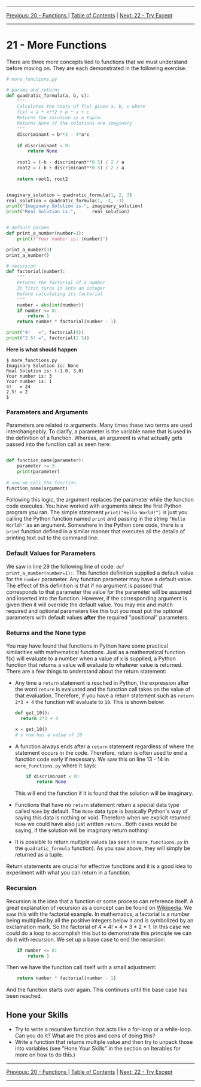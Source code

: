 <!-- Navigation -->

---

[Previous: 20 - Functions ](./20-Functions.md) | [Table of Contents](./00-Table-of-Contents.md) | [Next: 22 - Try Except](./22-Try-Except.md)

---
<!-- End Navigation -->
# 21 - More Functions

There are three more concepts tied to functions that we must understand before moving on. They are each demonstrated in the following exercise:

```python
# more_functions.py

# params and returns
def quadratic_formula(a, b, c):
    """
    Calculates the roots of f(x) given a, b, c where
    f(x) = a * x**2 + b * x + c
    Returns the solution as a tuple.
    Returns None if the solutions are imaginary 
    """
    discriminant = b**2 - 4*a*c
    
    if discriminant < 0:
        return None
    
    root1 = (-b - discriminant**0.5) / 2 / a
    root2 = (-b + discriminant**0.5) / 2 / a
    
    return root1, root2


imaginary_solution = quadratic_formula(1, 2, 3)
real_solution = quadratic_formula(1, -2, -3)
print("Imaginary Solution is:", imaginary_solution)
print("Real Solution is:",      real_solution)


# default params
def print_a_number(number=1):
    print(f"Your number is: {number}")  

print_a_number(3)
print_a_number()

# recursion
def factorial(number):
    """
    Returns the factorial of a number
    It first turns it into an integer
    before calculating its factorial
    """
    number = abs(int(number))
    if number <= 0:
        return 1
    return number * factorial(number - 1)

print("4!   =", factorial(4))
print("2.5! =", factorial(2.5))
```

**Here is what should happen**

```
$ more_functions.py
Imaginary Solution is: None
Real Solution is: (-1.0, 3.0)
Your number is: 3
Your number is: 1
4!   = 24
2.5! = 2
$
```

### Parameters and Arguments

Parameters are related to arguments. Many times these two terms are used interchangeably. To clarify, a parameter is the variable name that is used in the definition of a function. Whereas, an argument is what actually gets passed into the function call as seen here:

```python

def function_name(parameter):
    parameter += 3
    print(parameter)
    
# now we call the function
function_name(argument)
```

Following this logic, the argument replaces the parameter while the function code executes. You have worked with arguments since the first Python program you ran. The simple statement `print("Hello World!")` is just you calling the Python function named `print` and passing in the string `"Hello World!"` as an argument. Somewhere in the Python core code, there is a `print` function defined in a similar manner that executes all the details of printing text out to the command line.

### Default Values for Parameters

We saw in line 29 the following line of code: `def print_a_number(number=1):`. This function definition supplied a default value for the `number` parameter. Any function parameter may have a default value. The effect of this definition is that if no argument is passed that corresponds to that parameter the value for the parameter will be assumed and inserted into the function. However, if the corresponding argument is given then it will override the default value. You may mix and match required and optional parameters like this but you must put the optional parameters with default values **after** the required "positional" parameters.

### Returns and the None type

You may have found that functions in Python have some practical similarities with mathematical functions. Just as a mathematical function f(x) will evaluate to a number when a value of x is supplied, a Python function that returns a value will evaluate to whatever value is returned. There are a few things to understand about the return statement:

- Any time a `return` statement is reached in Python, the expression after the word `return` is evaluated and the function call takes on the value of that evaluation. Therefore, if you have a return statement such as `return 2*3 + 4` the function will evaluate to `10`.  This is shown below:

  ```python
  def get_10():
  	return 2*3 + 4
  
  x = get_10()
  # x now has a value of 10
  ```

- A function always ends after a `return` statement regardless of where the statement occurs in the code. Therefore, return is often used to end a function code early if necessary. We saw this on line 13 - 14 in `more_functions.py` where it says:

  ```python
      if discriminant < 0:
          return None
  ```

  This will end the function if it is found that the solution will be imaginary.

- Functions that have no `return` statement return a special data type called `None` by default. The `None` data type is basically Python's way of saying this data is nothing or void. Therefore when we explicit returned `None`  we could have also just written `return` . Both cases would be saying, if the solution will be imaginary return nothing!

- It is possible to return multiple values (as seen in  `more_functions.py`  in the `quadratic_formula` function). As you saw above, they will simply be returned as a tuple.

Return statements are crucial for effective functions and it is a good idea to experiment with what you can return in a function. 

### Recursion

Recursion is the idea that a function or some process can reference itself. A great explanation of recursion as a concept can be found on [Wikipedia](https://en.wikipedia.org/wiki/Recursion). We saw this with the factorial example. In mathematics, a factorial is a number being multiplied by all the positive integers below it and is symbolized by an exclamation mark. So the factorial of 4 = 4! = 4 * 3 * 2 * 1. In this case we could do a loop to accomplish this but to demonstrate this principle we can do it with recursion. We set up a base case to end the recursion:

```python
    if number <= 0:
        return 1
```

Then we have the function call itself with a small adjustment:

```python
    return number * factorial(number - 1)
```

And the function starts over again. This continues until the base case has been reached.

## Hone your Skills

- Try to write a recursive function that acts like a for-loop or a while-loop. Can you do it? What are the pros and cons of doing this?
- Write a function that returns multiple value and then try to unpack those into variables (see "Hone Your Skills" in the section on Iterables for more on how to do this.)

<!-- Navigation -->

---

[Previous: 20 - Functions ](./20-Functions.md) | [Table of Contents](./00-Table-of-Contents.md) | [Next: 22 - Try Except](./22-Try-Except.md)

---
<!-- End Navigation -->

